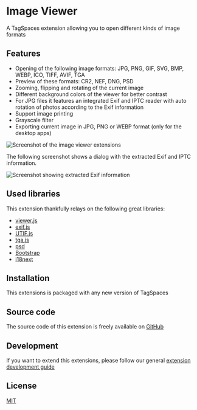 # Image Viewer

A TagSpaces extension allowing you to open different kinds of image formats

## Features

- Opening of the following image formats: JPG, PNG, GIF, SVG, BMP, WEBP, ICO, TIFF, AVIF, TGA
- Preview of these formats: CR2, NEF, DNG, PSD
- Zooming, flipping and rotating of the current image
- Different background colors of the viewer for better contrast
- For JPG files it features an integrated Exif and IPTC reader with auto rotation of photos according to the Exif information
- Support image printing
- Grayscale filter
- Exporting current image in JPG, PNG or WEBP format (only for the desktop apps)

<!-- ![Screenshot of the Image Viewer as running in the Linux version of TagSpaces](/media/extensions/viewer-image-demo.gif) -->

![Screenshot of the image viewer extensions](/media/extensions/viewer-image-lead.png)

The following screenshot shows a dialog with the extracted Exif and IPTC information.

![Screenshot showing extracted Exif information](/media/extensions/viewer-image-exif.png)

## Used libraries

This extension thankfully relays on the following great libraries:

- [viewer.js](https://fengyuanchen.github.io/viewerjs/)
- [exif.js](https://github.com/exif-js/exif-js)
- [UTIF.js](https://github.com/photopea/UTIF.js/)
- [tga.js](https://github.com/vthibault/tga.js/)
- [psd](https://github.com/meltingice/psd.js/)
- [Bootstrap](https://getbootstrap.com/)
- [i18next](https://www.i18next.com/)

## Installation

This extensions is packaged with any new version of TagSpaces

## Source code

The source code of this extension is freely available on [GitHub](https://github.com/tagspaces/tagspaces-extensions/tree/main/image-viewer)

## Development

If you want to extend this extensions, please follow our general [extension development guide](/dev/extension-development-guide)

## License

[MIT](https://github.com/tagspaces/tagspaces-extensions/blob/main/image-viewer/LICENSE.txt)
